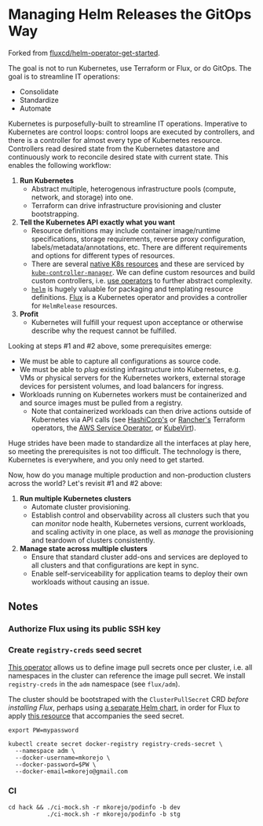 # Managing Helm Releases the GitOps Way

Forked from [fluxcd/helm-operator-get-started](https://github.com/fluxcd/helm-operator-get-started).

The goal is not to run Kubernetes, use Terraform or Flux, or do GitOps. The goal is to streamline IT operations:
* Consolidate
* Standardize
* Automate

Kubernetes is purposefully-built to streamline IT operations. Imperative to Kubernetes are control loops: control loops are executed by controllers, and there is a controller for almost every type of Kubernetes resource. Controllers read desired state from the Kubernetes datastore and continuously work to reconcile desired state with current state. This enables the following workflow:
1. **Run Kubernetes**
   - Abstract multiple, heterogenous infrastructure pools (compute, network, and storage) into one.
   - Terraform can drive infrastructure provisioning and cluster bootstrapping.
2. **Tell the Kubernetes API exactly what you want**
   - Resource definitions may include container image/runtime specifications, storage requirements, reverse proxy configuration, labels/metadata/annotations, etc. There are different requirements and options for different types of resources.
   - There are several [native K8s resources](https://kubernetes.io/docs/reference/generated/kubernetes-api/v1.19/) and these are serviced by [`kube-controller-manager`](https://kubernetes.io/docs/concepts/overview/components/#kube-controller-manager). We can define custom resources and build custom controllers, i.e. [use operators](https://kubernetes.io/docs/concepts/extend-kubernetes/operator/) to further abstract complexity.
   - [`helm`](https://helm.sh/) is hugely valuable for packaging and templating resource definitions. [Flux](https://fluxcd.io/) is a Kubernetes operator and provides a controller for `HelmRelease` resources.
3. **Profit**
   - Kubernetes will fulfill your request upon acceptance or otherwise describe why the request cannot be fulfilled.

Looking at steps #1 and #2 above, some prerequisites emerge:
* We must be able to capture all configurations as source code.
* We must be able to *plug* existing infrastructure into Kubernetes, e.g. VMs or physical servers for the Kubernetes workers, external storage devices for persistent volumes, and load balancers for ingress.
* Workloads running on Kubernetes workers must be containerized and and source images must be pulled from a registry.
  - Note that containerized workloads can then drive actions outside of Kubernetes via API calls (see [HashiCorp's](https://www.hashicorp.com/blog/creating-workspaces-with-the-hashicorp-terraform-operator-for-kubernetes) or [Rancher's](https://github.com/rancher/terraform-controller) Terraform operators, the [AWS Service Operator](https://aws.amazon.com/blogs/opensource/aws-service-operator-kubernetes-available/), or [KubeVirt](https://kubevirt.io/)).

Huge strides have been made to standardize all the interfaces at play here, so meeting the prerequisites is not too difficult. The technology is there, Kubernetes is everywhere, and you only need to get started.

Now, how do you manage multiple production and non-production clusters across the world? Let's revisit #1 and #2 above:
1. **Run multiple Kubernetes clusters**
   - Automate cluster provisioning.
   - Establish control and observability across all clusters such that you can _monitor_ node health, Kubernetes versions, current workloads, and scaling activity in one place, as well as _manage_ the provisioning and teardown of clusters consistently.
2. **Manage state across multiple clusters**
   - Ensure that standard cluster add-ons and services are deployed to all clusters and that configurations are kept in sync.
   - Enable self-serviceability for application teams to deploy their own workloads without causing an issue.


## Notes
### Authorize Flux using its public SSH key


### Create `registry-creds` seed secret
[This operator](https://github.com/alexellis/registry-creds) allows us to define image pull secrets once per cluster, i.e. all namespaces in the cluster can reference the image pull secret. We install `registry-creds` in the `adm` namespace (see `flux/adm`).

The cluster should be bootstraped with the `ClusterPullSecret` CRD *before installing Flux*, perhaps using [a separate Helm chart](https://github.com/mkorejo/helm_charts/tree/master/src/crds), in order for Flux to apply [this resource](./flux/adm/registry-creds-seed-secret.yaml) that accompanies the seed secret.
```
export PW=mypassword

kubectl create secret docker-registry registry-creds-secret \
  --namespace adm \
  --docker-username=mkorejo \
  --docker-password=$PW \
  --docker-email=mkorejo@gmail.com
```

### CI
```
cd hack && ./ci-mock.sh -r mkorejo/podinfo -b dev
           ./ci-mock.sh -r mkorejo/podinfo -b stg
```
